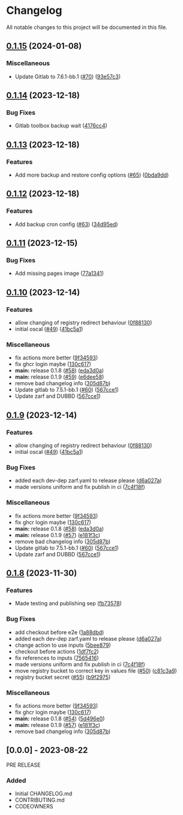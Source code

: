 # Changelog

All notable changes to this project will be documented in this file.

## [0.1.15](https://github.com/defenseunicorns/uds-capability-gitlab/compare/v0.1.14...v0.1.15) (2024-01-08)


### Miscellaneous

* Update Gitlab to 7.6.1-bb.1 ([#70](https://github.com/defenseunicorns/uds-capability-gitlab/issues/70)) ([93e57c3](https://github.com/defenseunicorns/uds-capability-gitlab/commit/93e57c35c3055213abb08d701acb4fcd52c92901))

## [0.1.14](https://github.com/defenseunicorns/uds-capability-gitlab/compare/v0.1.13...v0.1.14) (2023-12-18)


### Bug Fixes

* Gitlab toolbox backup wait ([4176cc4](https://github.com/defenseunicorns/uds-capability-gitlab/commit/4176cc483ef39e15d237c6d07514121efccf8e73))

## [0.1.13](https://github.com/defenseunicorns/uds-capability-gitlab/compare/v0.1.12...v0.1.13) (2023-12-18)


### Features

* Add more backup and restore config options ([#65](https://github.com/defenseunicorns/uds-capability-gitlab/issues/65)) ([0bda9dd](https://github.com/defenseunicorns/uds-capability-gitlab/commit/0bda9dd543727f19d943535712147b8fc34dbc78))

## [0.1.12](https://github.com/defenseunicorns/uds-capability-gitlab/compare/v0.1.11...v0.1.12) (2023-12-18)


### Features

* Add backup cron config ([#63](https://github.com/defenseunicorns/uds-capability-gitlab/issues/63)) ([34d95ed](https://github.com/defenseunicorns/uds-capability-gitlab/commit/34d95edf2cc414275fa58a7fcb8add8df35da388))

## [0.1.11](https://github.com/defenseunicorns/uds-capability-gitlab/compare/v0.1.10...v0.1.11) (2023-12-15)


### Bug Fixes

* Add missing pages image ([77a1341](https://github.com/defenseunicorns/uds-capability-gitlab/commit/77a1341e0d5a198ae2207e9aa2b0d39d26a21c4b))

## [0.1.10](https://github.com/defenseunicorns/uds-capability-gitlab/compare/v0.1.9...v0.1.10) (2023-12-14)


### Features

* allow changing of registry redirect behaviour ([0f88130](https://github.com/defenseunicorns/uds-capability-gitlab/commit/0f8813082b78c57343a0774ccc29b108732dd2bf))
* initial oscal ([#49](https://github.com/defenseunicorns/uds-capability-gitlab/issues/49)) ([41bc5a1](https://github.com/defenseunicorns/uds-capability-gitlab/commit/41bc5a15460644b7f2ecb6fcd801f3e2fcab7f99))


### Miscellaneous

* fix actions more better ([9f34593](https://github.com/defenseunicorns/uds-capability-gitlab/commit/9f34593168f5c73610fec52d8f45cb918b78ba69))
* fix ghcr login maybe ([130c617](https://github.com/defenseunicorns/uds-capability-gitlab/commit/130c61786e54668dcfa527081631867805245184))
* **main:** release 0.1.8 ([#58](https://github.com/defenseunicorns/uds-capability-gitlab/issues/58)) ([eda3d0a](https://github.com/defenseunicorns/uds-capability-gitlab/commit/eda3d0a1b9aa5f80f7e9b637809cf4288e7bbb78))
* **main:** release 0.1.9 ([#59](https://github.com/defenseunicorns/uds-capability-gitlab/issues/59)) ([e6dee58](https://github.com/defenseunicorns/uds-capability-gitlab/commit/e6dee5810938a925e01a322c43694cb9b969b1b7))
* remove bad changelog info ([305d87b](https://github.com/defenseunicorns/uds-capability-gitlab/commit/305d87b2ba01c3176879e1f20c43ef48bed03da3))
* Update gitlab to 7.5.1-bb.1 ([#60](https://github.com/defenseunicorns/uds-capability-gitlab/issues/60)) ([567cce1](https://github.com/defenseunicorns/uds-capability-gitlab/commit/567cce1e4f8b700937395eb2aeefbfc9ecdfc838))
* Update zarf and DUBBD ([567cce1](https://github.com/defenseunicorns/uds-capability-gitlab/commit/567cce1e4f8b700937395eb2aeefbfc9ecdfc838))

## [0.1.9](https://github.com/defenseunicorns/uds-capability-gitlab/compare/v0.1.8...v0.1.9) (2023-12-14)


### Features

* allow changing of registry redirect behaviour ([0f88130](https://github.com/defenseunicorns/uds-capability-gitlab/commit/0f8813082b78c57343a0774ccc29b108732dd2bf))
* initial oscal ([#49](https://github.com/defenseunicorns/uds-capability-gitlab/issues/49)) ([41bc5a1](https://github.com/defenseunicorns/uds-capability-gitlab/commit/41bc5a15460644b7f2ecb6fcd801f3e2fcab7f99))


### Bug Fixes

* added each dev-dep zarf.yaml to release please ([d6a027a](https://github.com/defenseunicorns/uds-capability-gitlab/commit/d6a027a1e62d8665d33da79bc9ba7d6b3606e5cf))
* made versions uniform and fix publish in ci ([7c4f18f](https://github.com/defenseunicorns/uds-capability-gitlab/commit/7c4f18fbe076c62a45e693c0348820fa9bcd2c98))


### Miscellaneous

* fix actions more better ([9f34593](https://github.com/defenseunicorns/uds-capability-gitlab/commit/9f34593168f5c73610fec52d8f45cb918b78ba69))
* fix ghcr login maybe ([130c617](https://github.com/defenseunicorns/uds-capability-gitlab/commit/130c61786e54668dcfa527081631867805245184))
* **main:** release 0.1.8 ([#58](https://github.com/defenseunicorns/uds-capability-gitlab/issues/58)) ([eda3d0a](https://github.com/defenseunicorns/uds-capability-gitlab/commit/eda3d0a1b9aa5f80f7e9b637809cf4288e7bbb78))
* **main:** release 0.1.9 ([#57](https://github.com/defenseunicorns/uds-capability-gitlab/issues/57)) ([e181f3c](https://github.com/defenseunicorns/uds-capability-gitlab/commit/e181f3c3ba8f067552c07c1f7908f00d4d7fa6c6))
* remove bad changelog info ([305d87b](https://github.com/defenseunicorns/uds-capability-gitlab/commit/305d87b2ba01c3176879e1f20c43ef48bed03da3))
* Update gitlab to 7.5.1-bb.1 ([#60](https://github.com/defenseunicorns/uds-capability-gitlab/issues/60)) ([567cce1](https://github.com/defenseunicorns/uds-capability-gitlab/commit/567cce1e4f8b700937395eb2aeefbfc9ecdfc838))
* Update zarf and DUBBD ([567cce1](https://github.com/defenseunicorns/uds-capability-gitlab/commit/567cce1e4f8b700937395eb2aeefbfc9ecdfc838))

## [0.1.8](https://github.com/defenseunicorns/uds-capability-gitlab/compare/v0.1.7...v0.1.8) (2023-11-30)


### Features

* Made testing and publishing sep ([fb73578](https://github.com/defenseunicorns/uds-capability-gitlab/commit/fb735781f0941c9e4b926ec013078e2ed3849833))


### Bug Fixes

* add checkout before e2e ([1a88dbd](https://github.com/defenseunicorns/uds-capability-gitlab/commit/1a88dbdd48f7f38c822b6f99b372e6ff084b40a9))
* added each dev-dep zarf.yaml to release please ([d6a027a](https://github.com/defenseunicorns/uds-capability-gitlab/commit/d6a027a1e62d8665d33da79bc9ba7d6b3606e5cf))
* change action to use inputs ([5bee879](https://github.com/defenseunicorns/uds-capability-gitlab/commit/5bee8798e9c9795e284fb0622bdde6bf33989545))
* checkout before actions ([1df7fc2](https://github.com/defenseunicorns/uds-capability-gitlab/commit/1df7fc2dfd83493e354a1ad4edb45c32bfc04f60))
* fix references to inputs ([7565416](https://github.com/defenseunicorns/uds-capability-gitlab/commit/7565416e020694e780e7b5473f94cbdaccce3585))
* made versions uniform and fix publish in ci ([7c4f18f](https://github.com/defenseunicorns/uds-capability-gitlab/commit/7c4f18fbe076c62a45e693c0348820fa9bcd2c98))
* move registry bucket to correct key in values file ([#50](https://github.com/defenseunicorns/uds-capability-gitlab/issues/50)) ([c81c3a9](https://github.com/defenseunicorns/uds-capability-gitlab/commit/c81c3a935208072680258a3f3e7d67df6db13ed4))
* registry bucket secret ([#55](https://github.com/defenseunicorns/uds-capability-gitlab/issues/55)) ([b9f2975](https://github.com/defenseunicorns/uds-capability-gitlab/commit/b9f297549a01e50cadf8d8bb95075710433259c8))


### Miscellaneous

* fix actions more better ([9f34593](https://github.com/defenseunicorns/uds-capability-gitlab/commit/9f34593168f5c73610fec52d8f45cb918b78ba69))
* fix ghcr login maybe ([130c617](https://github.com/defenseunicorns/uds-capability-gitlab/commit/130c61786e54668dcfa527081631867805245184))
* **main:** release 0.1.8 ([#54](https://github.com/defenseunicorns/uds-capability-gitlab/issues/54)) ([5d496e0](https://github.com/defenseunicorns/uds-capability-gitlab/commit/5d496e00bf70c4ea1f4892cbc61102fe7a92012a))
* **main:** release 0.1.9 ([#57](https://github.com/defenseunicorns/uds-capability-gitlab/issues/57)) ([e181f3c](https://github.com/defenseunicorns/uds-capability-gitlab/commit/e181f3c3ba8f067552c07c1f7908f00d4d7fa6c6))
* remove bad changelog info ([305d87b](https://github.com/defenseunicorns/uds-capability-gitlab/commit/305d87b2ba01c3176879e1f20c43ef48bed03da3))

## [0.0.0] - 2023-08-22
PRE RELEASE

### Added
- Initial CHANGELOG.md
- CONTRIBUTING.md
- CODEOWNERS
